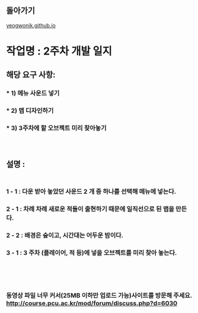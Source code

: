 ## 돌아가기

[yeogwonik.github.io](./index.md)<br>

# 작업명 : 2주차 개발 일지<br>

## 해당 요구 사항: <br>

### * 1) 메뉴 사운드 넣기 <br>
### * 2) 맵 디자인하기 <br>
### * 3) 3주차에 할 오브젝트 미리 찾아놓기 <br><br><br>

## 설명 : <br><br>

### 1 - 1 : 다운 받아 놓았던 사운드 2 개 중 하나를 선택해 메뉴에 넣는다. <br>
### 2 - 1 : 차례 차례 새로운 적들이 출현하기 때문에 일직선으로 된 맵을 만든다. <br>
### 2 - 2 : 배경은 숲이고, 시간대는 어두운 밤이다. <br>
### 3 - 1 : 3 주차 (플레이어, 적 등)에 넣을 오브젝트를 미리 찾아 놓는다. <br>

<br><br><br>
### 동영상 파일 너무 커서(25MB 이하만 업로드 가능)사이트를 방문해 주세요. http://course.pcu.ac.kr/mod/forum/discuss.php?d=6030
